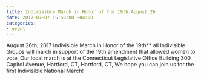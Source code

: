 ```yaml
---
title: Indivisible March in Honor of the 19th August 26
date: 2017-07-07 15:58:00 -04:00
categories:
- event
---
```


August 26th, 2017
Indivisible March in Honor of the 19th**
 all Indivisible Groups will march in support of the 19th amendment that allowed women to vote. Our local march is at the Connecticut Legislative Office Building 300 Capitol Avenue, Hartford, CT, Hartford, CT,
We hope you can join us for the first Indivisible National March!